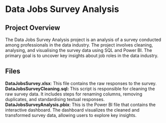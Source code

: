 # Data Jobs Survey Analysis

## Project Overview
The Data Jobs Survey Analysis project is an analysis of a survey conducted among professionals in the data industry. The project involves cleaning, analysing, and visualising the survey data using SQL and Power BI. The primary goal is to uncover key insights about job roles in the data industry.

## Files

**DataJobsSurvey.xlsx**: This file contains the raw responses to the survey.
**DataJobsSurveyCleaning.sql:** This script is responsible for cleaning the raw survey data. It includes steps for renaming columns, removing duplicates, and standardising textual responses.
**DataJobsSurveyAnalysis.pbix**: This is the Power BI file that contains the interactive dashboard. The dashboard visualizes the cleaned and transformed survey data, allowing users to explore key insights.

